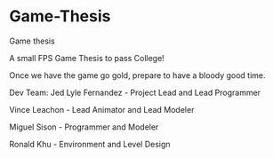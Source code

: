 # Game-Thesis
Game thesis

A small FPS Game Thesis to pass College! 

Once we have the game go gold, prepare to have a bloody good time.

Dev Team:
Jed Lyle Fernandez - Project Lead and Lead Programmer

Vince Leachon - Lead Animator and Lead Modeler

Miguel Sison - Programmer and Modeler

Ronald Khu - Environment and Level Design
